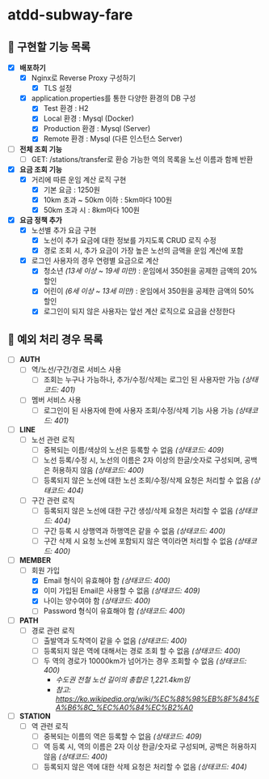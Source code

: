 # atdd-subway-fare

## 📜 구현할 기능 목록
- [x] **배포하기**
    - [x] Nginx로 Reverse Proxy 구성하기
        - [x] TLS 설정
    - [x] application.properties를 통한 다양한 환경의 DB 구성
        - [x] Test 환경 : H2
        - [x] Local 환경 : Mysql (Docker)
        - [x] Production 환경 : Mysql (Server)
        - [x] Remote 환경 : Mysql (다른 인스턴스 Server)

- [ ] **전체 조회 기능**
    - [ ] GET: /stations/transfer로 환승 가능한 역의 목록을 노선 이름과 함께 반환

- [x] **요금 조회 기능**
    - [x] 거리에 따른 운임 계산 로직 구현
        - [x] 기본 요금 : 1250원
        - [x] 10km 초과 ~ 50km 이하 : 5km마다 100원
        - [x] 50km 초과 시 : 8km마다 100원

- [x] **요금 정책 추가**
    - [x] 노선별 추가 요금 구현
        - [x] 노선이 추가 요금에 대한 정보를 가지도록 CRUD 로직 수정
        - [x] 경로 조회 시, 추가 요금이 가장 높은 노선의 금액을 운임 계산에 포함
    - [x] 로그인 사용자의 경우 연령별 요금으로 계산
        - [x] 청소년 *(13세 이상 ~ 19세 미만)* : 운임에서 350원을 공제한 금액의 20% 할인
        - [x] 어린이 *(6세 이상 ~ 13세 미만)* : 운임에서 350원을 공제한 금액의 50% 할인
        - [x] 로그인이 되지 않은 사용자는 앞선 계산 로직으로 요금을 산정한다

## 🎯 예외 처리 경우 목록
- [ ] **AUTH**
    - [ ] 역/노선/구간/경로 서비스 사용
        - [ ] 조회는 누구나 가능하나, 추가/수정/삭제는 로그인 된 사용자만 가능 *(상태코드: 401)*
    - [ ] 멤버 서비스 사용
        - [ ] 로그인이 된 사용자에 한에 사용자 조회/수정/삭제 기능 사용 가능 *(상태코드: 401)*

- [ ] **LINE**
    - [ ] 노선 관련 로직
        - [ ] 중복되는 이름/색상의 노선은 등록할 수 없음 *(상태코드: 409)*
        - [ ] 노선 등록/수정 시, 노선의 이름은 2자 이상의 한글/숫자로 구성되며, 공백은 허용하지 않음 *(상태코드: 400)*
        - [ ] 등록되지 않은 노선에 대한 노선 조회/수정/삭제 요청은 처리할 수 없음 *(상태코드: 404)*
    - [ ] 구간 관련 로직
        - [ ] 등록되지 않은 노선에 대한 구간 생성/삭제 요청은 처리할 수 없음 *(상태코드: 404)*
        - [ ] 구간 등록 시 상행역과 하행역은 같을 수 없음 *(상태코드: 400)*
        - [ ] 구간 삭제 시 요청 노선에 포함되지 않은 역이라면 처리할 수 없음 *(상태코드: 400)*

- [ ] **MEMBER**
    - [ ] 회원 가입
        - [x] Email 형식이 유효해야 함 *(상태코드: 400)*
        - [x] 이미 가입된 Email은 사용할 수 없음 *(상태코드: 409)*
        - [x] 나이는 양수여야 함 *(상태코드: 400)*
        - [ ] Password 형식이 유효해야 함 *(상태코드: 400)*

- [ ] **PATH**
    - [ ] 경로 관련 로직
        - [ ] 출발역과 도착역이 같을 수 없음  *(상태코드: 400)*
        - [ ] 등록되지 않은 역에 대해서는 경로 조회 할 수 없음 *(상태코드: 400)*
        - [ ] 두 역의 경로가 10000km가 넘어가는 경우 조회할 수 없음 *(상태코드: 400)*
            - *수도권 전철 노선 길이의 총합은 1,221.4km임*
            - *참고: https://ko.wikipedia.org/wiki/%EC%88%98%EB%8F%84%EA%B6%8C_%EC%A0%84%EC%B2%A0*

- [ ] **STATION**
    - [ ] 역 관련 로직
        - [ ] 중복되는 이름의 역은 등록할 수 없음 *(상태코드: 409)*
        - [ ] 역 등록 시, 역의 이름은 2자 이상 한글/숫자로 구성되며, 공백은 허용하지 않음 *(상태코드: 400)*
        - [ ] 등록되지 않은 역에 대한 삭제 요청은 처리할 수 없음 *(상태코드: 404)*